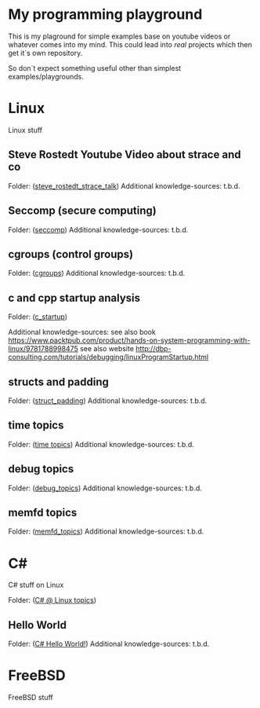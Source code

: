 My programming playground
=========================

This is my plaground for simple examples base on youtube videos or whatever comes into my mind. This could lead into *real* projects which then get it`s own repository.

So don`t expect something useful other than simplest examples/playgrounds.

Linux
=====

Linux stuff


Steve Rostedt Youtube Video about strace and co
-----------------------------------------------

Folder: ([steve_rostedt_strace_talk](steve_rostedt_strace_talk/README.md))
Additional knowledge-sources: t.b.d.


Seccomp (secure computing)
--------------------------

Folder: ([seccomp](seccomp/README.md))
Additional knowledge-sources: t.b.d.


cgroups (control groups)
------------------------

Folder: ([cgroups](cgroups/README.md))
Additional knowledge-sources: t.b.d.


c and cpp startup analysis
--------------------------

Folder: ([c_startup](c_startup/README.md))

Additional knowledge-sources:
see also book https://www.packtpub.com/product/hands-on-system-programming-with-linux/9781788998475
see also website http://dbp-consulting.com/tutorials/debugging/linuxProgramStartup.html


structs and padding
-------------------

Folder: ([struct_padding](struct_padding/README.md))
Additional knowledge-sources: t.b.d.


time topics
-----------

Folder: ([time topics](time_topics/README.md))
Additional knowledge-sources: t.b.d.


debug topics
-------------

Folder: ([debug_topics](debug_topics/README.md))
Additional knowledge-sources: t.b.d.


memfd topics
-------------

Folder: ([memfd_topics](memfd_topics/README.md))
Additional knowledge-sources: t.b.d.



C#
==

C# stuff on Linux

Folder: ([C# @ Linux topics](c#/README.md))

Hello World
-----------

Folder: ([C# Hello World!](c#/hello_world/README.md))
Additional knowledge-sources: t.b.d.



FreeBSD
=======

FreeBSD stuff
